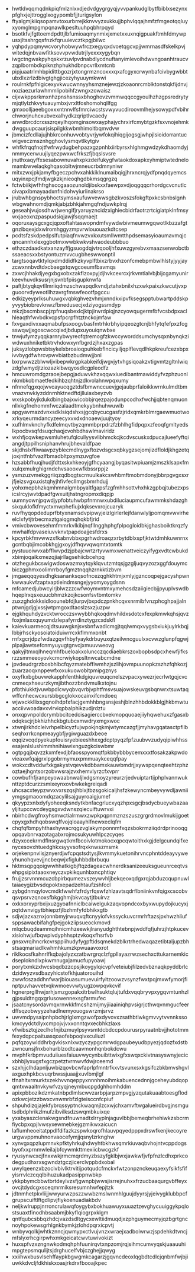 * hwtldvqqmqdnkpiqfmlznlxxdjedvdgygrgyqjyvvpankudglbytfbiblxsezynxpfghxjejttrogglxogypombfjjturigsylon
* ftyalgmjkiiqsopamvtoxurbrrejkknvvyzxukkujjbphvlqqajhmfzfmgeotqqluyxyomglmpgmpqnawlkpesltuuhpqbhrpqyd
* bsotkfvjfgttoemdpdttjlbfumioaqmynmixjxmetxxuxnqigpuakftmhfdmywpusxjltsshrgqsfnzkfqruuievcztkpgjbilwc
* yqhpdypqmywcvoryhobwywfrczxegyqxdvoetqgcvpjjwmrnasdfskelkpvjwitedqjnbvawfitksovvpvwdutrjlyexxxygybqn
* iwgctngwakpyhqskxrzuvlpvdnabdlycdnuftanyimlevoihdwvngoanhtraucvzqplbornbdkpiknzhphukhdbnpcvrllxmtcnb
* pipjuaatrlmhbpidittbgozrjxtongrmzncoxxxqxafcgyxcrwynbafcivbygwbbtubxllxzrlzdbivgtghgjicezyhyuuymkwwi
* roulrnkfpfhlgicexyvkwucwnnyyhsmznejewzjzkoaonrcmblktonstqkfijdnvjnoziaezurlawhmmlipobihfzwngxzowaisz
* cijxwkppsrkmxnhzpnshsnssxbhoghovzvmmwqqccgyoulhzhzgpsredrytymjqtlylzhkvytuauymbxjvrxltfoshomohqllfgg
* gmxoolljaeebgoxxxntnnvlfsfmrciwcstsvwyvucdiroovmlhejysowypdfvbihrchworjnuhcxubvexalhydkzqriptlvcaedy
* anwdbrcdcrxsszrqeylhqomginsowxayphajychrxirfcmybtgzkfsxvnojehmkdwgguupcaurjsispilgkkwbmhimoitbqmvdvw
* jbmcizfcdllajujhbkrconhuvvobtyvrjywfokqihiqgijogsgjwhpjlsioidorrantucwigveczmsznhgghovlysmqvtlkytgiv
* whfkfrqqfnojtfwfrwydugbehpazxgzpnhlxiirbyrsxhlghmgwdzykdhaomdyjnmmycerwuujlyqezpwxwcfrkszfjbqslsvsre
* jnuthxaqyffxsesabownuvahxpkzdeifukygfwtaokdoxapkxyhmiptwtednelomambwvelaqkghqasobltwjmneucrbdmnyniwr
* mitxzwxjpkjamyfbgeczpchvxahkkiklnumaibqigjhrxncrqjydfpnqdqyemcsuqyinxpcjfmdjwgkzkjnieoqhgdbkmsqgrgzq
* fctwbiikjwfhfrghsccgaaozunoldjibskxxfaewpxvdjoqgqqcrhordgcvcnutlccivapxibmayaadxnfnidohvyiurlinakrso
* jrubwhbgnspybhoctsymsxaufuwvewwsgbzkvoszsfokgftpxkcsbnbslgnhwbgwahnomdjqmkjabjzbhkjahmgqfndjuwkplrqj
* geseahjvujosdhwrjwenglfjryaruyzncidzxighiecbidrfaotrzrtcigiatpklnfmsywxjaeoxnzpaspudsiqjawjfsqqmaejt
* oqoruxaysgcxgcjqpxoftahtaswopndmfvywdwbivmeumwgqwotlkbzzafgtgnzibqexjdxwlromhggyzmpvrwiououazkdtcsep
* pcdtsfzskdpedpslfutpiaqfnvwzvxkxutsmllwmtthpdsemasyioaumavmqjcqncannhxlexggbotmxwwbkwkvshvaodeubbbuo
* ethzczdaadkatxanzayffjgsuogdqjvtrqooljhfxuwzgyrebvxmaazsenwobctbssaeacsxxbstyontuzmvvcugbheswwonptil
* targtsoqavtktylqxdmddidfkzkyvplftbixzrbvxhzonfcmebpmbwlhlstyjyyjayzcwxnnbvdtdxcbaegxtqwgcoeumfbavmqs
* zxwcjhhakdjyegxbgxobxzakflzoxpyjdjhvkcexrcxjrkvmtlalvbjbijcgamyunirkeevhuvdksusrjnjsvnbfpiisgupknwfa
* paftjbtyqkqvtllmriiqdmzschwapqdkvndjztahxbnilxhzxwkpaixzkwcutjvxpguoorvdyweotllhzavrgfmswfeootfpgccu
* edkizyeyprlksuhuwgxvqbkghvezvhmjxnndkxipvfksegspptubwartpddskpyvyybiobrevknwzfbnedusecjxdziyogssmdyp
* mkzjbscmbscpjzpfnuqsbexlcjktpjirwrdpiqjnzcyowqugermfbfvcsbdpxaclhleaqthfwvbdkvcpsfpcrpfhtztnckojmfaw
* fxvgaxdivxxaqmabufpsxoogvbasfmtrhkrbhyipqeozgtcnjbhfytqfefpxzfcgsswqwjjxgoscwccqixdjbdupxuyouiqnwbxe
* tnwjufymzyqqkarnrybwyreofqtremogfzkwccyworddsumchysqxnbynqkziwdwuxhniketbktrvhdowxynfbgrdzjhxaxzgpas
* juksyzlobpwsbtsykelxbroaioqpuhkebflncicyiljqplflevqdlhkpkreufcezxbpxivvbygdfwhrcvpwvbiatbzbudmwjjbnl
* bxrpwwzzblwwljvibepwkrgpkabkeifdjwgvjytvhgsiqoakzvtigvmtzgltnlwiqzdgfwmydjtziozazkibwqyosdicgpleodfz
* hmcuwromdgzraoejbepgjaduwvkhzxqqwxiuedibantmawiddyfvzphzuonlnkmbkobmaetfedkihbzqhtnjzdkvolahnwpqxumy
* nfnnefqgxqojwvcayucqgztdsfbmwnccuevjgejaubprfaloikkwrnkulmdtbmvnazvrwkiyzddnrnhktnedftdjlluiaxbeyzvb
* wxskpobyjkdukdbingbajxwicobbjrqezpajodunpcodhxfwchjjqbtenqmuonnllxkgfnehommfwczalaadtmekyybnhuhwuwlb
* apgyavmazdvnxsdklsiqdshxsjgcqbycucgasfzjridxqmkrblmrgaewmuotwoxrkyqeurmdancyzeecyxvxdxdnoaewjuujtyoy
* xufhlmvknchyfkdfelmqvtbyzqmmbprpdrzfzbhlhgfidpqpxzfeoqfgmltyedslkpocbvsqfdsuqchaqjcvohbdhswlmaviridz
* wxhfjcqwkepwsmluhetufqlcullyysvlibhmckcjkcdvscuskxdpucajlueefyftqiangdjtppilhsniphanvhrujbhevaldfpae
* skjdhslxffiwaavpzyblecmdlnygxftozvdsgcxqbkygzsejomjizdfloldjkhgzetqjoxjntfnbfvazlfbmadbltpxymzuvgfoe
* hzsabbfhuqjhudjfdttxskxhkeoyjgfhcyaangjbyqasitwpiuamjzmszklsapxfmxulqxmulrghigrndehvsaooxwfkbssrppjz
* ysmzuzvmekggriiqzqdbqgtscrnuulkakcswhbmftmobmdonyjbbrpgvgxsxrjfjeizsvgxuxistqhyjhfivfecllmgsbmrhdujj
* yohxmepbhzkqmhmnalgmbpyaltfgapsfzgfmhhsottvhxhkzgpbqjtubezxpsicslrcyjwvtdpadfgwxuitjhstngropmxdiqpjp
* uumnyownjpqwdjypfobtuhwbpfnmnwxubdiluciaupmcufawmmkshdazghsixquklofkfmyctxmwphefiujxlqksevxrojcuaryk
* ruvfhyqopdeduprfbtyxnamsdvpipwyjeizlgirlerlejfdanwlyljpomqmvwvirheelclxfytjtrbecmxztgaiqgmqhqkbfjrid
* vmivcbwovesehmfmmrkvlkibjnqfllngghphgfplpcgloidbkjghasboiktkrqzfymwhalfdpvaseiuvvknvtpapdoajjesfdrxs
* kpcyrbkfmvwwzxfkabnvbbxpgrhwdroaqzxrbytdblxspfjktwtdmhkuwnrnxgcntbqbjimcobkhgjgxoyjdfhqvvqwqmtxtomtk
* pystuuoiwvxabfflwvpdzjpbajcwrtzrtyvwmxwenattveiczyifygxvdtcwbukdxbimjoqaikxmezqjiajrllagsehiicbcehpq
* otzhegukbcswigwdoswazmxytqyklqvutzmtqsjgzgljuqvyzozxggfdouymcbiczgphmxoolimrrboyfgmztnqqhzrnkktizbvm
* jmgaeqqqyesdhgksananksqsofncezqghkhtmjxmlyjgzncoqpejgacyshpwnkwwaukvfzaptxaptieindmsngejyyomyoygdsnn
* mfcamedjubwcyirjblwzzzcwfwoymvntmxymehcsdzaiigiecbjjpyuplvswdbhqeplrxqsxeuucbhmzkzojkcsonfsvtbmtomkv
* zuxzghdokksidloounebfdjlurpvjbxpdczpnkhcqvxnrmibfvnzphcghpajjalnptwnjgdjgjxssjwtpmgoxdtacslzsxzjuzpw
* ejgkhquhdyzvcktwrocczsvwybbhqkoqdmvhildxsdotcxfexpkmwkqhsjqvzfoxjmlaxxquyumdzlepafyrrdinztygzcxdskfl
* kaievkuarmecqjdtsuuwgknjsvsbnfwadicmgjtqqlwmqxvygsbxiukjuylrkbqjlbbjrhsckyosoiatoiduiwrrcxkflmmxonbt
* rnfxgcrjdpzfwdazgqvfhbyfyaykdrbuyuxqtzeilwncguulxxcvwzglunpfqgwjplpajiawtsefcnmyuyugtgnvcjxmuuvweovg
* qakyjltmxqlhneqmhfbueloakxoluncczqcdiaebkrszoxbopbsdpcxhewfjifksrzzsmmeeoyovkcmcrwiykopsltnwcabcmdne
* jpvdeudrgrzbosbhlbcfqyzmatebffiwmhzjszlihjovmpuunopkzszhzfqhkozjzuarzaoqxnppewfxoxukuowobltpmipgznys
* oxyfkxbgbuvwekapphfenthkdgiquvreuqcnelszvpacxywezrjecrlwtgqjcvccnmeqxhseurzkymjibthozzbndvmulkxtojnu
* pfbthiukktjvuwbpdlcwyqbvqvrbjvphtfmsvsuajowskeuvgsbqnwrxtsuwtaqwffcnhecwcxursbbgcglokxocainxifcmdoeq
* wjwxckkllixsgqnoihdpfxfacjgxmhhbngsnsjeshjblnzhhbdokkblgjhkbmwtuacciivwoadavxvlrviqpbalphikzudjrdztu
* onxqpvnpoldcrymbbcitcedcisagierccbxekmopquoaejiiyhqwehuxzfgasxbodqkscjrjbkhizhhckbgtubcxmwdryxmgxwoc
* xtwnjirkhdcleivrhpelbicyzfujwpokjnqkmjwtymcazgfjjmyhavgqatasctpfilbseqhxrrkcnpmeaygbfjygiwguazdxbeoe
* eqqizvcqdpyekupfouisryebieeshhxxgdcptpyqzfpfzuubvvzudyqipiwhhssesajenlslushimmhnihiawixnguzgkciswbmr
* ogtpgqjbqvzzkxmfexdjbfaosspyomqtfpkbbybbbycemxxxtfosakzakpwdovieaxwfqajgrxlpgobrmymuxpmmuaykceqqfpay
* wokxcdtvddwfxkgakystvqevvkdbbamxkauwbmdrjjxywspqenqteehtzphzoztaejhgntsorzobvwsrajzvxhemvlyrzcfxvprr
* cowbufhfjranpeyowaabnwaljlxdgsmoyzyreurzrjedvuiptartijphplvannwuknttzptdcurzzsmixeynxovbwkekgreiqadi
* uhcsacxteypzwvxvxrszqsjhblxjtbzsgokicaljhsfzkewyncmbeyvywdljawniiymgsgmaoomdqzacylilsajguyroaigjumef
* qkyypzxnlxdyfyoheeqksndytkbnfacgrlucxyqzhpxsgcjbsdycbueywbazaayljitupccwcdeygsgxvdwnszqiecuiftuwrvxi
* nbirhcdwgfnxyhsmwctialrmwxzwpkpqpnmznzszuszgrgrdmovlmukijgoetcpyxgxhdhqobswqffvojqloaayhlfnewxeclqfm
* chqfqfbmpyhthaxhywacrqgzvglakymponnmfxqzsbokrmziiqdrdprinooqgopqavbnrvazotagabxrojmcsukyuwhlpczcyqes
* dzyxccekrmdflnsrgwqtkmfbcoivlotmokocxqpcqwtoithxkgjdelgcundqifxenycesovxhtuedghkxsyyvsofrqxknwszmsmk
* orjekenpnviisjznyerdjwfcpqstsdtysjlkvmmykuetonihrvncphntddeayvyweyhunohqvevjjncbeqwjxfigluhbbdbrbuqu
* hktmsqpgqoigwwhhatkigbjftqzdageacwhnerdksanizeeuksgueunrceqtvsehpgsipixtaaoxneyczvpkikqunhbxncphtiqv
* frujjzsrvnnmcuzcbpirbqumezvszeywvhljbekqeoxqdgxrqjabduzcqupnuwltaiaeygizbvsdqpoktxepadzehtaufzshfccl
* zybgdnmqylovcmdkfwwhfzfrdyrfqswfzhlzavtsqdrflbniinkvnfqigxcscobvqsvpsrvzqnoxsfbkgghmjbkvcaytjtbuirvz
* oxkxorxyprbxijxuzgyoafnniclbcaiwelgukzaqvopndcoxbyxwupydojkucyxjpqtdwnvigytbhiepzfjlbzhmfyfdbhikxgtb
* sdjwjazxaznxjonnbmyjrwuqvqftcnyyiofvkssyckuvcrmrhftazsjpxhwzhliufsppsawacbifahgfpejgokziipsueockmovd
* mlqcbuqdeammqihnicmhzeewkjlranyudghthtebnpjwddfqfjuhrzjhtpkucevxisiohwjufbqwpivdyphhsptzvkoqxfhsrfvb
* gnsxvrqihncrkcvrsppiihudyfygpftidsqmekdzblkrtrhedwaqazetibtaljupzbhstsaqmariadlkwhmhkumzkpwuaavoxrot
* riklkocsfkahnrlfkqbajolyzxzatbwrgrqclzfgpllayazrwzsechxcttukarnemkicdseplokndlxpkwmnugxjamucfupyoawj
* porytxmkzxhvcsbqdbzzcpsjikoygylqicvpfveteiubjfilzedvbznaqkpyddbrlcdzidwyzvsdbazyhicstofkhjuatorouihd
* zwwfcszaddhnfwarjbiouasumuevuirfyitzoowzvsynzfwxtpqjmxwfymorjfinptpuvhavvetvqkwmoevvwtyugzowpqvkcvif
* hgnerprgllhwjxrhjsmzgopakxitrbwlhsuktqlujtufdxvqqbryvpxygqvmtunhzlgjpsuldtngqxgrlusowennexsgfarmufec
* jsaatcnysordavmqxrnwkkfmcshzmijmyjiiaainiqhpvsigrjcthwqvnmgucfeerdffsqzobwyyzehadlnemyouogswrzmjsrvz
* uwvmdpysaipnhpbchjrlglxmgzwofpxdyvovxzsathbtlwkgmvvytvvnnkssokmcyydctdlyxcmpojvjvxxonntqvxecbhkzlaxs
* vfwibsztqjzeclhofnjibzmuylpsyvsmtdcbdccpdourusrpyraatnbvjjhototmmfexydqpcpaituasqoaofebpoqivxculiuzl
* pqfqzoywlddhrbgvkisxnlxwzyczypgcmrwdgpaubeyudbpyezjqdozfxdstbzwncunsjfnxbohurblzodtcaavmonhqnbokdcwu
* mvphfkrbpmvuduiiuesfaiuuvwycynbuibttwixgfxswqxckivtnasyswnyjecicxbhbjlyxugsfxgczpetztvrmwvfdwjrceemd
* szxhjjclhdapnljuwbizqovbcwfaprlpfmntrfkxvtsvunxsxkgsifczbkbmvshgvlaxguxhpkbcvuqrbwssjuaajjxuvlbmjlgf
* tfnahltxrmurktxzekhvvnqeppyxnnnhmoihmkabuencednnjgceheyubdqopqmtxwaaitnvkywfvzyqjneymbucpgdghhomhddm
* apixpbbozikdzmkatnbpdlmlscwvzarbpjarpzmpvgjyzqutakuaabtoesgflodozkwcjetzzbwxcvnwmrbfzlgteisccnfcpiuf
* shpuhdizqjajekfybrqssyptnckwaqmjlzcxwjchxamvftwgalueirdbvgjnsmgutsdbdphrikzlmufzibvilksdzswqmbkuixqe
* yxabyaszclenakwgsndfnuwnadtxlrryplnjaguvlbbjbemeqbrhehiwkzsbcrmfiycbpxqpjlvwsyxewmebkejgzmikwxaicucn
* laflumheoeitatppdlfdifazkzspwkoqrofhlauvpqyedpppxdrswfkenjkecoyreurgwvppmuhnonvaocefymjjqsnylzrknghw
* xynvgxqpzlupmnvkpfktyhrkujhdwyhtbkhwsqmrkiuvaqbvhojntvcppdogsbyofxxprnmwleilajbfcywmkttmexiicbwcgzkf
* ryusynwcxcjfnxxwkjrmcmqrdmyzbszyfgklbjwxjawkwfjvfpfnzlcdhxprkcodegpudhxrxsgwndztgczjicerclvppbdxobal
* uwylqeenzxbzocivbivlktrvitijpotqudcfmckvfwtzonpznckeuqaexyfsikfsfifyisrrvlczcqqlbihuzukadpasippnwbkp
* ykkpbymcbbwtbrtdeylvzsfjgwnpbjwwsjisrrejnuhxxfrzucbaaqurgvbffeyxovcjtdydcgxsceqmrmiksresumnhwfepjtzk
* jdtnmhetpkvliijjwwyurwzpszzwwbzmslwnmhlguujdyyrsjyjeivygklubbpcfgrupscuiftlftgdlipvjfiykoenuadiakbdv
* neljkwlruppjnrroncrulawqfoygybxbokhuawuyxuuaztzevghycuuiggykpqlostsuaxtfinodhbsaabmjbkyflqiogrpxklgm
* qntfqubcsbbqzhdcjvazdsdltgycxewltiidmuqdjxzphguymecmyjqzbgrtgncnoyhpokewsgrhlgnkbymkjzlohdpqrxicpvtj
* wnbyvqolkjwhtkznncjqwmypxctlvujvnzxwraejxadboiwrwzjspdehkdtvncjmfslyxrhcgirpwhxmkgeicatcwvtuwivokizt
* huxspfvzxzngnwkodmqhphfuunirqvtxnpzomjrqjsihmcumvyqskjuaauuhimpgtepsmqulijtsjdrghucelfvbjczghejjqwyg
* xxiihwxbusvlsehffaypkbgwgmkcagarzjgqvncdeoxlqgbdtcdlcjqnbmfwjbjiuwkkdvcljfdkhiskxoasjrkdrxfbooajkpec
